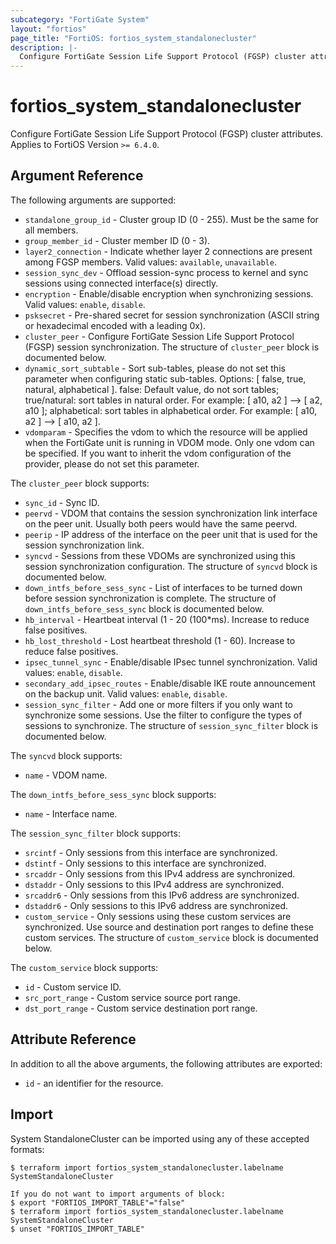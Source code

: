 ```yaml
---
subcategory: "FortiGate System"
layout: "fortios"
page_title: "FortiOS: fortios_system_standalonecluster"
description: |-
  Configure FortiGate Session Life Support Protocol (FGSP) cluster attributes.
---
```


# fortios_system_standalonecluster
Configure FortiGate Session Life Support Protocol (FGSP) cluster attributes. Applies to FortiOS Version `>= 6.4.0`.

## Argument Reference

The following arguments are supported:

* `standalone_group_id` - Cluster group ID (0 - 255). Must be the same for all members.
* `group_member_id` - Cluster member ID (0 - 3).
* `layer2_connection` - Indicate whether layer 2 connections are present among FGSP members. Valid values: `available`, `unavailable`.
* `session_sync_dev` - Offload session-sync process to kernel and sync sessions using connected interface(s) directly.
* `encryption` - Enable/disable encryption when synchronizing sessions. Valid values: `enable`, `disable`.
* `psksecret` - Pre-shared secret for session synchronization (ASCII string or hexadecimal encoded with a leading 0x).
* `cluster_peer` - Configure FortiGate Session Life Support Protocol (FGSP) session synchronization. The structure of `cluster_peer` block is documented below.
* `dynamic_sort_subtable` - Sort sub-tables, please do not set this parameter when configuring static sub-tables. Options: [ false, true, natural, alphabetical ]. false: Default value, do not sort tables; true/natural: sort tables in natural order. For example: [ a10, a2 ] --> [ a2, a10 ]; alphabetical: sort tables in alphabetical order. For example: [ a10, a2 ] --> [ a10, a2 ].
* `vdomparam` - Specifies the vdom to which the resource will be applied when the FortiGate unit is running in VDOM mode. Only one vdom can be specified. If you want to inherit the vdom configuration of the provider, please do not set this parameter.

The `cluster_peer` block supports:

* `sync_id` - Sync ID.
* `peervd` - VDOM that contains the session synchronization link interface on the peer unit. Usually both peers would have the same peervd.
* `peerip` - IP address of the interface on the peer unit that is used for the session synchronization link.
* `syncvd` - Sessions from these VDOMs are synchronized using this session synchronization configuration. The structure of `syncvd` block is documented below.
* `down_intfs_before_sess_sync` - List of interfaces to be turned down before session synchronization is complete. The structure of `down_intfs_before_sess_sync` block is documented below.
* `hb_interval` - Heartbeat interval (1 - 20 (100*ms). Increase to reduce false positives.
* `hb_lost_threshold` - Lost heartbeat threshold (1 - 60). Increase to reduce false positives.
* `ipsec_tunnel_sync` - Enable/disable IPsec tunnel synchronization. Valid values: `enable`, `disable`.
* `secondary_add_ipsec_routes` - Enable/disable IKE route announcement on the backup unit. Valid values: `enable`, `disable`.
* `session_sync_filter` - Add one or more filters if you only want to synchronize some sessions. Use the filter to configure the types of sessions to synchronize. The structure of `session_sync_filter` block is documented below.

The `syncvd` block supports:

* `name` - VDOM name.

The `down_intfs_before_sess_sync` block supports:

* `name` - Interface name.

The `session_sync_filter` block supports:

* `srcintf` - Only sessions from this interface are synchronized.
* `dstintf` - Only sessions to this interface are synchronized.
* `srcaddr` - Only sessions from this IPv4 address are synchronized.
* `dstaddr` - Only sessions to this IPv4 address are synchronized.
* `srcaddr6` - Only sessions from this IPv6 address are synchronized.
* `dstaddr6` - Only sessions to this IPv6 address are synchronized.
* `custom_service` - Only sessions using these custom services are synchronized. Use source and destination port ranges to define these custom services. The structure of `custom_service` block is documented below.

The `custom_service` block supports:

* `id` - Custom service ID.
* `src_port_range` - Custom service source port range.
* `dst_port_range` - Custom service destination port range.


## Attribute Reference

In addition to all the above arguments, the following attributes are exported:
* `id` - an identifier for the resource.

## Import

System StandaloneCluster can be imported using any of these accepted formats:
```
$ terraform import fortios_system_standalonecluster.labelname SystemStandaloneCluster

If you do not want to import arguments of block:
$ export "FORTIOS_IMPORT_TABLE"="false"
$ terraform import fortios_system_standalonecluster.labelname SystemStandaloneCluster
$ unset "FORTIOS_IMPORT_TABLE"
```
